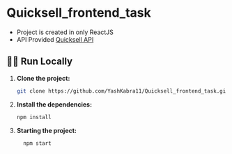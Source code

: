# Quicksell_frontend_task

- Project is created in only ReactJS
- API Provided [Quicksell API](https://api.quicksell.co/v1/internal/frontend-assignment)

## 🏃‍♂️ Run Locally

1. **Clone the project:**
   ```bash
   git clone https://github.com/YashKabra11/Quicksell_frontend_task.git

2. **Install the dependencies:**
   ```bash
   npm install

1. **Starting the project:**
   ```bash
     npm start
